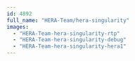 ```yaml
---
id: 4892
full_name: "HERA-Team/hera-singularity"
images: 
  - "HERA-Team-hera-singularity-rtp"
  - "HERA-Team-hera-singularity-debug"
  - "HERA-Team-hera-singularity-hera1"
---
```

